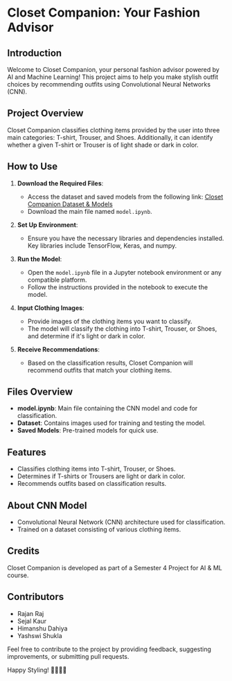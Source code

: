 # Closet Companion: Your Fashion Advisor

## Introduction
Welcome to Closet Companion, your personal fashion advisor powered by AI and Machine Learning! This project aims to help you make stylish outfit choices by recommending outfits using Convolutional Neural Networks (CNN). 

## Project Overview
Closet Companion classifies clothing items provided by the user into three main categories: T-shirt, Trouser, and Shoes. Additionally, it can identify whether a given T-shirt or Trouser is of light shade or dark in color.

## How to Use
1. **Download the Required Files**: 
    - Access the dataset and saved models from the following link: [Closet Companion Dataset & Models](https://drive.google.com/drive/folders/1RMxT-2Z1sRG99Cbcj0G7bb17v1hs8Z85?usp=sharing)
    - Download the main file named `model.ipynb`.

2. **Set Up Environment**:
    - Ensure you have the necessary libraries and dependencies installed. Key libraries include TensorFlow, Keras, and numpy.

3. **Run the Model**:
    - Open the `model.ipynb` file in a Jupyter notebook environment or any compatible platform.
    - Follow the instructions provided in the notebook to execute the model.
    
4. **Input Clothing Images**:
    - Provide images of the clothing items you want to classify.
    - The model will classify the clothing into T-shirt, Trouser, or Shoes, and determine if it's light or dark in color.
    
5. **Receive Recommendations**:
    - Based on the classification results, Closet Companion will recommend outfits that match your clothing items.

## Files Overview
- **model.ipynb**: Main file containing the CNN model and code for classification.
- **Dataset**: Contains images used for training and testing the model.
- **Saved Models**: Pre-trained models for quick use.

## Features
- Classifies clothing items into T-shirt, Trouser, or Shoes.
- Determines if T-shirts or Trousers are light or dark in color.
- Recommends outfits based on classification results.

## About CNN Model
- Convolutional Neural Network (CNN) architecture used for classification.
- Trained on a dataset consisting of various clothing items.

## Credits
Closet Companion is developed as part of a Semester 4 Project for AI & ML course.

## Contributors
- Rajan Raj
- Sejal Kaur
- Himanshu Dahiya
- Yashswi Shukla 

Feel free to contribute to the project by providing feedback, suggesting improvements, or submitting pull requests.

Happy Styling! 🎉👕👖👟